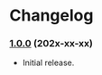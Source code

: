 # Changelog

### [1.0.0](https://github.com/jendave/augmented-reality/commits/main) (202x-xx-xx)

* Initial release.
